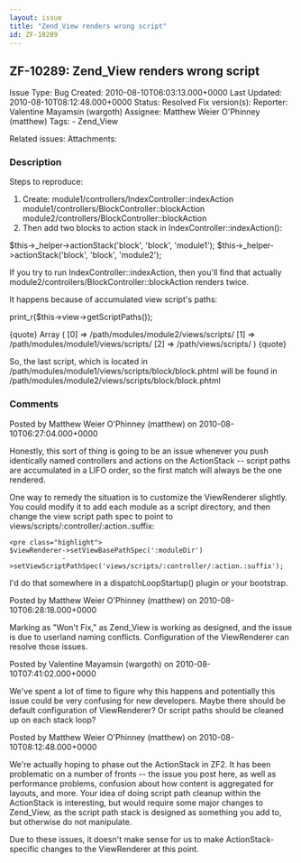 ```yaml
---
layout: issue
title: "Zend_View renders wrong script"
id: ZF-10289
---
```


ZF-10289: Zend\_View renders wrong script
-----------------------------------------

 Issue Type: Bug Created: 2010-08-10T06:03:13.000+0000 Last Updated: 2010-08-10T08:12:48.000+0000 Status: Resolved Fix version(s): 
 Reporter:  Valentine Mayamsin (wargoth)  Assignee:  Matthew Weier O'Phinney (matthew)  Tags: - Zend\_View
 
 Related issues: 
 Attachments: 
### Description

Steps to reproduce:

1. Create: module1/controllers/IndexController::indexAction module1/controllers/BlockController::blockAction module2/controllers/BlockController::blockAction
2. Then add two blocks to action stack in IndexController::indexAction():

$this->\_helper->actionStack('block', 'block', 'module1'); $this->\_helper->actionStack('block', 'block', 'module2');

If you try to run IndexController::indexAction, then you'll find that actually module2/controllers/BlockController::blockAction renders twice.

It happens because of accumulated view script's paths:

print\_r($this->view->getScriptPaths());

{quote} Array ( [0] => /path/modules/module2/views/scripts/ [1] => /path/modules/module1/views/scripts/ [2] => /path/views/scripts/ ) {quote}

So, the last script, which is located in /path/modules/module1/views/scripts/block/block.phtml will be found in /path/modules/module2/views/scripts/block/block.phtml

 

 

### Comments

Posted by Matthew Weier O'Phinney (matthew) on 2010-08-10T06:27:04.000+0000

Honestly, this sort of thing is going to be an issue whenever you push identically named controllers and actions on the ActionStack -- script paths are accumulated in a LIFO order, so the first match will always be the one rendered.

One way to remedy the situation is to customize the ViewRenderer slightly. You could modify it to add each module as a script directory, and then change the view script path spec to point to views/scripts/:controller/:action.:suffix:

 
    <pre class="highlight">
    $viewRenderer->setViewBasePathSpec(':moduleDir')
                 ->setViewScriptPathSpec('views/scripts/:controller/:action.:suffix');


I'd do that somewhere in a dispatchLoopStartup() plugin or your bootstrap.

 

 

Posted by Matthew Weier O'Phinney (matthew) on 2010-08-10T06:28:18.000+0000

Marking as "Won't Fix," as Zend\_View is working as designed, and the issue is due to userland naming conflicts. Configuration of the ViewRenderer can resolve those issues.

 

 

Posted by Valentine Mayamsin (wargoth) on 2010-08-10T07:41:02.000+0000

We've spent a lot of time to figure why this happens and potentially this issue could be very confusing for new developers. Maybe there should be default configuration of ViewRenderer? Or script paths should be cleaned up on each stack loop?

 

 

Posted by Matthew Weier O'Phinney (matthew) on 2010-08-10T08:12:48.000+0000

We're actually hoping to phase out the ActionStack in ZF2. It has been problematic on a number of fronts -- the issue you post here, as well as performance problems, confusion about how content is aggregated for layouts, and more. Your idea of doing script path cleanup within the ActionStack is interesting, but would require some major changes to Zend\_View, as the script path stack is designed as something you add to, but otherwise do not manipulate.

Due to these issues, it doesn't make sense for us to make ActionStack-specific changes to the ViewRenderer at this point.

 

 